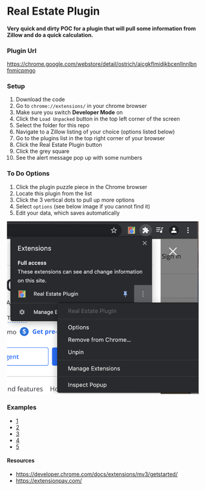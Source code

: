 # Real Estate Plugin

#### Very quick and dirty POC for a plugin that will pull some information from Zillow and do a quick calculation.

### Plugin Url
https://chrome.google.com/webstore/detail/ostrich/aicgkflmidjkbcenllnnlbnfnmicpmgo

### Setup
1. Download the code
1. Go to `chrome://extensions/` in your chrome browser
1. Make sure you switch **Developer Mode** on
1. Click the `Load Unpacked` button in the top left corner of the screen
1. Select the folder for this repo
1. Navigate to a Zillow listing of your choice (options listed below)
1. Go to the plugins list in the top right corner of your browser
1. Click the Real Estate Plugin button
1. Click the grey square
1. See the alert message pop up with some numbers

### To Do Options
1. Click the plugin puzzle piece in the Chrome browser
1. Locate this plugin from the list
1. Click the 3 vertical dots to pull up more options
1. Select `options` (see below image if you cannot find it)
1. Edit your data, which saves automatically

![GitHub Logo](/img/option.png)


### Examples
- [1](https://www.zillow.com/homedetails/3811-Rosemary-Ln-SE-Conyers-GA-30013/15010366_zpid/)
- [2](https://www.zillow.com/homedetails/27-17-42nd-Rd-19E-Long-Island-City-NY-11101/2069919206_zpid/)
- [3](https://www.zillow.com/homedetails/1509-Washington-Ave-Northampton-PA-18067/10116971_zpid/)
- [4](https://www.zillow.com/homedetails/1336-E-6th-St-Bethlehem-PA-18015/10163633_zpid/)
- [5](https://www.zillow.com/homes/for_sale/10126526_zpid/?utm_source=email&utm_medium=email&utm_campaign=emo-instantsavedsearch&rtoken=77052707-abbf-446f-8e32-74ddcc6526a1~X1-ZUvaw5ca80muq1_56tmi&utm_term=urn:msg:202109021759305427ba3d7b40312c&utm_content=sentEmailDate-forsaleimage-PSS&searchQueryState=%7B%22usersSearchTerm%22%3A%22Northampton+County%2C+PA%22%2C%22mapBounds%22%3A%7B%22west%22%3A-75.8416164033203%2C%22east%22%3A-74.81851459667968%2C%22south%22%3A40.486694974332536%2C%22north%22%3A41.017774742995734%7D%2C%22regionSelection%22%3A%5B%7B%22regionId%22%3A3112%2C%22regionType%22%3A4%7D%5D%2C%22filterState%22%3A%7B%22price%22%3A%7B%22min%22%3A50000%2C%22max%22%3A150000%7D%2C%22mp%22%3A%7B%22min%22%3A178%2C%22max%22%3A364%7D%2C%22sort%22%3A%7B%22value%22%3A%22globalrelevanceex%22%7D%2C%22nc%22%3A%7B%22value%22%3Afalse%7D%2C%22fore%22%3A%7B%22value%22%3Afalse%7D%2C%22cmsn%22%3A%7B%22value%22%3Afalse%7D%2C%22auc%22%3A%7B%22value%22%3Afalse%7D%2C%22ah%22%3A%7B%22value%22%3Atrue%7D%2C%22mf%22%3A%7B%22value%22%3Afalse%7D%7D%2C%22mapZoom%22%3A11%2C%22savedSearchEnrollmentId%22%3A%22X1-SS0hxqkbf5e2gw1000000000_1r7kj%22%7D&3col=true)
#### Resources
- https://developer.chrome.com/docs/extensions/mv3/getstarted/
- https://extensionpay.com/
